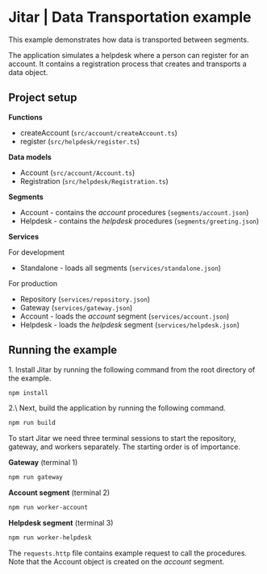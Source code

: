 
# Jitar | Data Transportation example

This example demonstrates how data is transported between segments.

The application simulates a helpdesk where a person can register for an account.
It contains a registration process that creates and transports a data object.

## Project setup

**Functions**

* createAccount (`src/account/createAccount.ts`)
* register (`src/helpdesk/register.ts`)

**Data models**

* Account (`src/account/Account.ts`)
* Registration (`src/helpdesk/Registration.ts`)

**Segments**

* Account - contains the *account* procedures (`segments/account.json`)
* Helpdesk - contains the *helpdesk* procedures (`segments/greeting.json`)

**Services**

For development

* Standalone - loads all segments (`services/standalone.json`)

For production

* Repository (`services/repository.json`)
* Gateway (`services/gateway.json`)
* Account - loads the *account* segment (`services/account.json`)
* Helpdesk - loads the *helpdesk* segment (`services/helpdesk.json`)

## Running the example

1\. Install Jitar by running the following command from the root directory of the example.

```bash
npm install
```

2.\ Next, build the application by running the following command.

```bash
npm run build
```

To start Jitar we need three terminal sessions to start the repository, gateway, and workers separately. The starting order is of importance.

**Gateway** (terminal 1)

```bash
npm run gateway
```

**Account segment** (terminal 2)

```bash
npm run worker-account
```

**Helpdesk segment** (terminal 3)

```bash
npm run worker-helpdesk
```

The ``requests.http`` file contains example request to call the procedures. Note that the Account object is created on the *account* segment.
